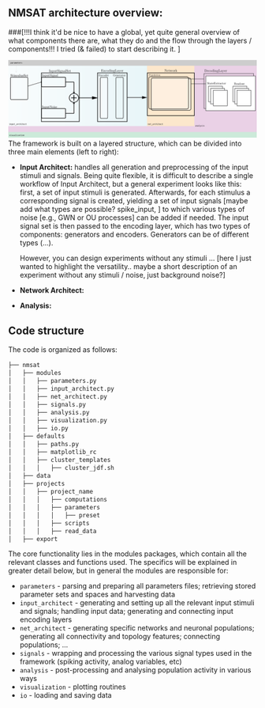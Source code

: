 ## NMSAT architecture overview:

###[!!!I think it'd be nice to have a global, yet quite general overview of what components there are, what they do and the flow through the layers / components!!! I tried (& failed) to start describing it. ]

![alt-text](/images/global_illustration-01.png)
The framework is built on a layered structure, which can be divided into three main elements (left to right):
  
  * **Input Architect:** handles all generation and preprocessing of the input stimuli and signals. Being quite flexible, it is difficult to describe a single workflow of Input Architect, but a general experiment looks like this: first, a set of input stimuli is generated. Afterwards, for each stimulus a corresponding signal is created, yielding a set of input signals [maybe add what types are possible? spike_input, ] to which various types of noise [e.g., GWN or OU processes] can be added if needed. The input signal set is then passed to the encoding layer, which has two types of components: generators and encoders. Generators can be of different types (...).
    
    However, you can design experiments without any stimuli ... [here I just wanted to highlight the versatility.. maybe a short description of an experiment without any stimuli / noise, just background noise?]
  
  * **Network Architect:** 
  
  * **Analysis:**

## Code structure

The code is organized as follows:


```
├── nmsat
│   ├── modules
│   │   ├── parameters.py
│   │   ├── input_architect.py
│   │   ├── net_architect.py
│   │   ├── signals.py
│   │   ├── analysis.py
│   │   ├── visualization.py
│   │   ├── io.py
│   ├── defaults
│   │   ├── paths.py
│   │   ├── matplotlib_rc
│   │   ├── cluster_templates
│   │   │   ├── cluster_jdf.sh
│   ├── data
│   ├── projects
│   │   ├── project_name
│   │   │   ├── computations
│   │   │   ├── parameters
│   │   │   │   ├── preset
│   │   │   ├── scripts
│   │   │   ├── read_data
│   ├── export
```


The core functionality lies in the modules packages, which contain all the relevant classes and
functions used. The specifics will be explained in greater detail below, but in general the modules
are responsible for:

* `parameters` - parsing and preparing all parameters files; retrieving stored parameter sets and
spaces and harvesting data
* `input_architect` - generating and setting up all the relevant input stimuli and signals; handling
input data; generating and connecting input encoding layers
* `net_architect` - generating specific networks and neuronal populations; generating all connectivity and topology features; 
connecting populations; ...
* `signals` - wrapping and processing the various signal types used in the framework (spiking activity,
analog variables, etc)
* `analysis` - post-processing and analysing population activity in various ways
* `visualization` - plotting routines
* `io` - loading and saving data
